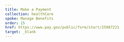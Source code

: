 ```yaml
---
title: Make a Payment
collection: healthCare
spoke: Manage Benefits
order: 15
href: https://www.pay.gov/public/form/start/25987221
target: _blank
---
```


